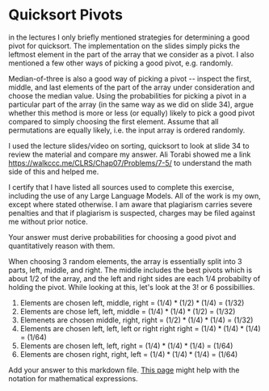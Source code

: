 # Quicksort Pivots

in the lectures I only briefly mentioned strategies for determining a good pivot
for quicksort. The implementation on the slides simply picks the leftmost
element in the part of the array that we consider as a pivot. I also mentioned a
few other ways of picking a good pivot, e.g. randomly.

Median-of-three is also a good way of picking a pivot -- inspect the first,
middle, and last elements of the part of the array under consideration and
choose the median value. Using the probabilities for picking a pivot in a
particular part of the array (in the same way as we did on slide 34), argue
whether this method is more or less (or equally) likely to pick a good pivot
compared to simply choosing the first element. Assume that all permutations are
equally likely, i.e. the input array is ordered randomly.

I used the lecture slides/video on sorting, quicksort to look at slide 34 to review the material and compare my answer. Ali Torabi showed me a link https://walkccc.me/CLRS/Chap07/Problems/7-5/ to understand the math side of this and helped me. 

I certify that I have listed all sources used to complete this exercise, including the use of any Large Language Models. All of the work is my own, except where stated otherwise. I am aware that plagiarism carries severe penalties and that if plagiarism is suspected, charges may be filed against me without prior notice.

Your answer must derive probabilities for choosing a good pivot and
quantitatively reason with them.

When choosing 3 random elements, the array is essentially split into 3 parts, left, middle, and right. The middle includes the best pivots which is about 1/2 of the array, and the left and right sides are each 1/4 probabilty of holding the pivot. While looking at this, let's look at the 3! or 6 possibillies.
1. Elements are chosen left, middle, right = $(1/4) * (1/2) * (1/4)$ = $(1/32)$
2. Elements are chose left, left, middle = $(1/4) * (1/4) * (1/2)$ = $(1/32)$
3. Elemenets are chosen middle, right, right = $(1/2) * (1/4) * (1/4)$ = $(1/32)$
4. Elements are chosen left, left, left or right right right = $(1/4) * (1/4) * (1/4)$ = $(1/64)$
5. Elements are chosen left, left, right = $(1/4) * (1/4) * (1/4)$ = $(1/64)$
6. Elements are chosen right, right, left = $(1/4) * (1/4) * (1/4)$ = $(1/64)$


Add your answer to this markdown file. [This
page](https://docs.github.com/en/get-started/writing-on-github/working-with-advanced-formatting/writing-mathematical-expressions)
might help with the notation for mathematical expressions.
